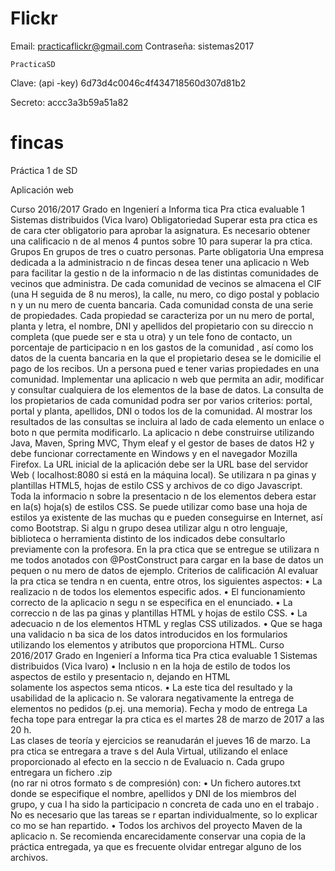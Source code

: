 # Flickr
Email: practicaflickr@gmail.com
Contraseña: sistemas2017


	PracticaSD
Clave: (api -key)
6d73d4c0046c4f434718560d307d81b2

Secreto:
accc3a3b59a51a82


# fincas
Práctica 1 de SD

Aplicación web



Curso 2016/2017
Grado en Ingenierí a Informa tica
Pra ctica evaluable 1
Sistemas distribuidos (Vica lvaro)
Obligatoriedad
Superar esta pra ctica es de cara cter 
obligatorio
para aprobar la asignatura. Es necesario obtener una 
calificacio n de al menos 4 puntos sobre 10 para superar la pra ctica.
Grupos
En grupos de tres o cuatro personas.
Parte obligatoria
Una 
empresa dedicada a la administracio n de fincas desea tener una aplicacio n Web para facilitar la 
gestio n de la informacio n de las distintas comunidades de vecinos que administra.
De cada comunidad de vecinos se almacena el CIF (una H seguida de 8 nu meros), 
la calle, nu mero, 
co digo postal y poblacio n y un nu mero de cuenta bancaria. Cada comunidad consta de una serie de 
propiedades.
Cada propiedad se caracteriza por un nu mero de portal, planta y letra, el nombre, DNI y apellidos del 
propietario con su direccio 
n completa (que puede ser e sta u otra) y un tele fono de contacto, un porcentaje 
de participacio n en los gastos de la comunidad
,
así  como los datos de la cuenta bancaria en la que el 
propietario desea se le domicilie el pago de los recibos. Un
a
persona pued
e tener varias propiedades en una 
comunidad.
Implementar una aplicacio n web que permita an adir, modificar y consultar cualquiera de los 
elementos de la base de datos. La consulta de los propietarios de cada comunidad podra  ser por varios 
criterios: portal,
portal y planta, apellidos, DNI o todos los de la comunidad. Al mostrar los resultados de las 
consultas se incluira  al lado de cada elemento un enlace o boto n que permita modificarlo.
La aplicacio n debe construirse utilizando Java, Maven, Spring MVC, Thym
eleaf y el gestor de bases de 
datos H2 y debe funcionar correctamente en Windows y en el navegador Mozilla Firefox.
La URL inicial de la aplicación debe ser la URL base del servidor Web (
localhost:8080
si está en la 
máquina local). 
Se utilizara n pa ginas y
plantillas HTML5, hojas de estilo CSS   y archivos de co digo Javascript. Toda la 
informacio n sobre la presentacio n de los elementos debera  estar en la(s) hoja(s) de estilos CSS. Se puede 
utilizar como base una hoja de estilos ya existente de las muchas qu
e pueden conseguirse en Internet, así  
como Bootstrap.
Si algu n grupo desea utilizar algu n otro lenguaje, biblioteca o herramienta distinto de los indicados 
debe consultarlo previamente con la profesora.
En la pra ctica que se entregue se utilizara n me todos 
anotados con @PostConstruct para cargar en la 
base de datos un pequen o nu mero de datos de ejemplo.
Criterios de calificación
Al evaluar la pra ctica se tendra n en cuenta, entre otros, los siguientes aspectos:
•
La realizacio n de todos los elementos especific
ados.
•
El funcionamiento correcto de la aplicacio n segu n se especifica en el enunciado.
•
La correccio n de las pa ginas y plantillas HTML  y hojas de estilo CSS.
•
La adecuacio n de los elementos HTML y reglas CSS utilizados.
•
Que se haga una validacio n ba sica de 
los datos introducidos en los formularios utilizando los 
elementos y atributos que proporciona HTML.
Curso 2016/2017
Grado en Ingenierí a Informa tica
Pra ctica evaluable 1
Sistemas distribuidos (Vica lvaro)
•
Inclusio n en la hoja de estilo de todos los aspectos de estilo y presentacio n, dejando en HTML  
solamente los aspectos sema nticos.
•
La este tica del 
resultado y la usabilidad de la aplicacio n.
Se valorara  negativamente la entrega de elementos no pedidos (p.ej. una memoria).
Fecha y modo de entrega
La  fecha  tope  para  entregar  la  pra ctica  es  el 
martes  28
de  marzo  de  2017 
a las 20 h.  
Las
clases de teoría y ejercicios 
se reanudarán 
el jueves 16
de marzo.
La pra ctica se entregara  a trave s del Aula Virtual, utilizando el enlace proporcionado al efecto en la 
seccio n de Evaluacio n. Cada grupo entregara  un fichero .zip  
(no rar ni otros formato
s de compresión)
con:
•
Un fichero autores.txt donde se especifique el nombre, apellidos y DNI de los miembros del 
grupo, y 
cua l ha sido la
participacio n concreta
de cada uno
en el trabajo
.
No es necesario que 
las tareas se r
epartan individualmente, so lo explicar co mo se han repartido.
•
Todos los archivos del proyecto Maven de la aplicacio n.
Se recomienda encarecidamente conservar una copia de la práctica entregada, ya que es 
frecuente olvidar entregar alguno de los archivos.
